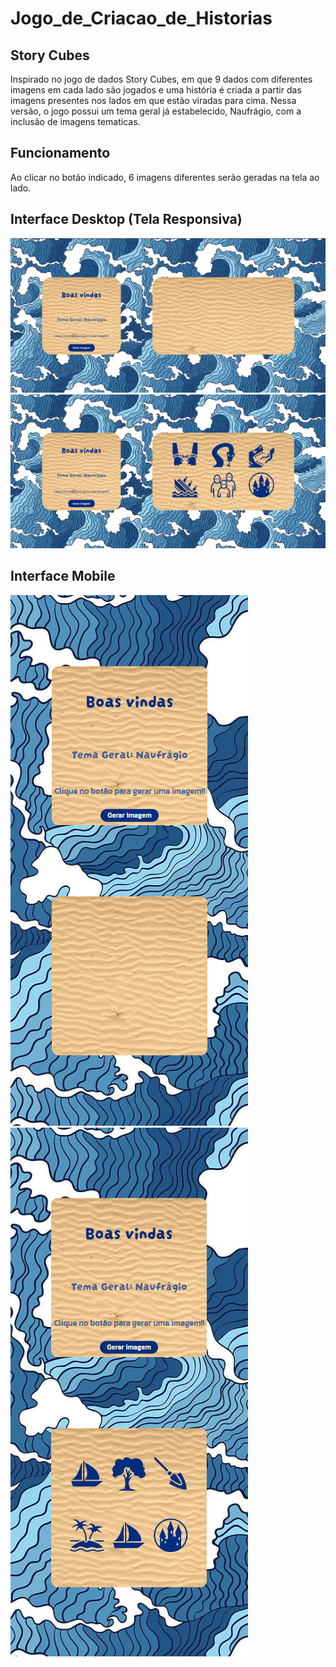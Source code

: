 # Jogo_de_Criacao_de_Historias

## Story Cubes
Inspirado no jogo de dados Story Cubes, em que 9 dados com diferentes imagens em cada lado são jogados e uma história é criada a partir das imagens presentes nos lados em que estão viradas para cima. Nessa versão, o jogo possui um tema geral já estabelecido, Naufrágio, com a inclusão de imagens tematicas.

## Funcionamento
 Ao clicar no botão indicado, 6 imagens diferentes serão geradas na tela ao lado. 


## Interface Desktop (Tela Responsiva)
<img src="https://github.com/dudawl18/Jogo_de_Criacao_de_Historias/blob/main/projeto-jogo-historias/public/img/interface-desktop-story-cubes.png"/> <br/>
<img src="https://github.com/dudawl18/Jogo_de_Criacao_de_Historias/blob/main/projeto-jogo-historias/public/img/interface-desktop-story-cubes-com-imgs.png"/>

## Interface Mobile 

<img src="https://github.com/dudawl18/Jogo_de_Criacao_de_Historias/blob/main/projeto-jogo-historias/public/img/interface-mobile-story-cubes.png"/><br/>
<img src="https://github.com/dudawl18/Jogo_de_Criacao_de_Historias/blob/main/projeto-jogo-historias/public/img/interface-mobile-story-cubes-imgs.png"/>

